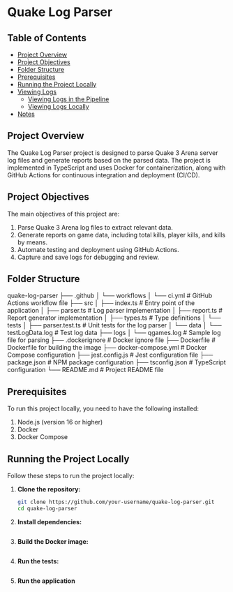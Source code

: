 # Quake Log Parser

## Table of Contents
- [Project Overview](#project-overview)
- [Project Objectives](#project-objectives)
- [Folder Structure](#folder-structure)
- [Prerequisites](#prerequisites)
- [Running the Project Locally](#running-the-project-locally)
- [Viewing Logs](#viewing-logs)
  - [Viewing Logs in the Pipeline](#viewing-logs-in-the-pipeline)
  - [Viewing Logs Locally](#viewing-logs-locally)
- [Notes](#notes)

## Project Overview
The Quake Log Parser project is designed to parse Quake 3 Arena server log files and generate reports based on the parsed data. The project is implemented in TypeScript and uses Docker for containerization, along with GitHub Actions for continuous integration and deployment (CI/CD).

## Project Objectives
The main objectives of this project are:
1. Parse Quake 3 Arena log files to extract relevant data.
2. Generate reports on game data, including total kills, player kills, and kills by means.
3. Automate testing and deployment using GitHub Actions.
4. Capture and save logs for debugging and review.

## Folder Structure
quake-log-parser
├── .github
│ └── workflows
│ └── ci.yml # GitHub Actions workflow file
├── src
│ ├── index.ts # Entry point of the application
│ ├── parser.ts # Log parser implementation
│ ├── report.ts # Report generator implementation
│ ├── types.ts # Type definitions
│ └── tests
│ ├── parser.test.ts # Unit tests for the log parser
│ └── data
│ └── testLogData.log # Test log data
├── logs
│ └── qgames.log # Sample log file for parsing
├── .dockerignore # Docker ignore file
├── Dockerfile # Dockerfile for building the image
├── docker-compose.yml # Docker Compose configuration
├── jest.config.js # Jest configuration file
├── package.json # NPM package configuration
├── tsconfig.json # TypeScript configuration
└── README.md # Project README file


## Prerequisites
To run this project locally, you need to have the following installed:
1. Node.js (version 16 or higher)
2. Docker
3. Docker Compose

## Running the Project Locally
Follow these steps to run the project locally:

1. **Clone the repository:**
   ```sh
   git clone https://github.com/your-username/quake-log-parser.git
   cd quake-log-parser

2. **Install dependencies:**
   ```npm install

3. **Build the Docker image:**
   ```docker-compose build

4. **Run the tests:**
    ```docker-compose up --build test

5. **Run the application**
    ```docker-compose up --build app

